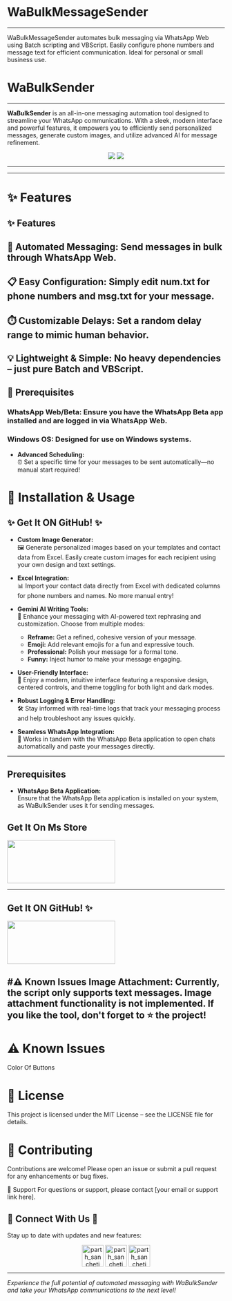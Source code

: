 # WaBulkMessageSender
 ----------------
 WaBulkMessageSender automates bulk messaging via WhatsApp Web using Batch scripting and VBScript. Easily configure phone numbers and message text for efficient communication. Ideal for personal or small business use.
 # WaBulkSender
 ---
 **WaBulkSender** is an all-in-one messaging automation tool designed to streamline your WhatsApp communications. With a sleek, modern interface and powerful features, it empowers you to efficiently send personalized messages, generate custom images, and utilize advanced AI for message refinement.
 
 <center>
 <image src=https://github.com/user-attachments/assets/86d8be84-942b-4324-8279-a7963834e1d3>
 <image src=https://github.com/user-attachments/assets/40038df6-3c44-46d7-a374-95349e8532ae>
 </center>
   
 ----------------
 ---
 
 # ✨ Features
 ## ✨ Features
 
 ## 🚀 Automated Messaging: Send messages in bulk through WhatsApp Web.
 ## 📋 Easy Configuration: Simply edit num.txt for phone numbers and msg.txt for your message.
 ## ⏱️ Customizable Delays: Set a random delay range to mimic human behavior.
 ## 💡 Lightweight & Simple: No heavy dependencies – just pure Batch and VBScript.
 ## 🔧 Prerequisites
 ### WhatsApp Web/Beta: Ensure you have the WhatsApp Beta app installed and are logged in via WhatsApp Web.
 ### Windows OS: Designed for use on Windows systems.
 - **Advanced Scheduling:**  
   ⏰ Set a specific time for your messages to be sent automatically—no manual start required!
 
 # 💾 Installation & Usage
 ## ✨ Get It ON GitHub! ✨
 - **Custom Image Generator:**  
   🖼️ Generate personalized images based on your templates and contact data from Excel. Easily create custom images for each recipient using your own design and text settings.
 
 - **Excel Integration:**  
   📊 Import your contact data directly from Excel with dedicated columns for phone numbers and names. No more manual entry!
 
 - **Gemini AI Writing Tools:**  
   🤖 Enhance your messaging with AI-powered text rephrasing and customization. Choose from multiple modes:
   - **Reframe:** Get a refined, cohesive version of your message.
   - **Emoji:** Add relevant emojis for a fun and expressive touch.
   - **Professional:** Polish your message for a formal tone.
   - **Funny:** Inject humor to make your message engaging.
 
 - **User-Friendly Interface:**  
   🎨 Enjoy a modern, intuitive interface featuring a responsive design, centered controls, and theme toggling for both light and dark modes.
 
 - **Robust Logging & Error Handling:**  
   🛠️ Stay informed with real-time logs that track your messaging process and help troubleshoot any issues quickly.
 
 - **Seamless WhatsApp Integration:**  
   📱 Works in tandem with the WhatsApp Beta application to open chats automatically and paste your messages directly.
 
 ---
 
 ## Prerequisites
 
 - **WhatsApp Beta Application:**  
   Ensure that the WhatsApp Beta application is installed on your system, as WaBulkSender uses it for sending messages.
 
 ## Get It On Ms Store
 <a href="https://apps.microsoft.com/detail/9nbdxk71nk08?hl=en-US&gl=US"><image src="https://github.com/user-attachments/assets/04c520ba-6c0e-4213-b4c9-c191630d89a6" height="100" width="250" ></a>
 
 ---
 
 
 ## Get It ON GitHub! ✨
 
 <a href="https://github.com/Parth-Sancheti-5/WaBulkSender/releases"><image src="https://raw.githubusercontent.com/flocke/andOTP/master/assets/badges/get-it-on-github.png" height="100" width="250" ></a>
 
 #⚠️ Known Issues
 Image Attachment: Currently, the script only supports text messages. Image attachment functionality is not implemented.
 If you like the tool, don't forget to ⭐ the project!
 ---
 
 # ⚠️ Known Issues
 Color Of Buttons 
 
 # 📜 License
 This project is licensed under the MIT License – see the LICENSE file for details.
 
 # 🤝 Contributing
 Contributions are welcome! Please open an issue or submit a pull request for any enhancements or bug fixes.
 
 💬 Support
 For questions or support, please contact [your email or support link here].
 ## 🔗 Connect With Us 🔗
 Stay up to date with updates and new features:
 <p align="Center">
 <a href="https://instagram.com/parth_sancheti" target="blank"><img align="center" src="https://user-images.githubusercontent.com/74038190/235294013-a33e5c43-a01c-43f6-b44d-a406d8b4ab75.gif" alt="parth_sancheti" height="50" width="50" /></a>
 <a href="https://wa.me/+918275994253" target="blank"><img align="center" src="https://user-images.githubusercontent.com/74038190/235294019-40007353-6219-4ec5-b661-b3c35136dd0b.gif" alt="parth_sancheti" height="50" width="50" /></a>
 <a href="t.me/parth_sancheti" target="blank"><img align="center" src="https://github.com/user-attachments/assets/0e431c33-dfa6-463a-8b52-7e729de03b12" alt="parth_sancheti" height="50" width="50" /></a>
 </p>
 
 ---
 
 *Experience the full potential of automated messaging with WaBulkSender and take your WhatsApp communications to the next level!*
